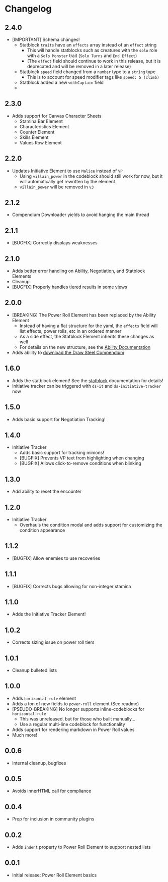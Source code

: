 # Changelog

## 2.4.0

- [IMPORTANT] Schema changes!
  - Statblock `traits` have an `effects` array instead of an `effect` string
    - This will handle statblocks such as creatures with the `solo` role with a `Solo Monster` trait (`Solo Turns` and `End Effect`)
    - (The `effect` field should continue to work in this release, but it is deprecated and will be removed in a later release)
  - Statblock `speed` field changed from a `number` type to a `string` type
    - This is to account for speed modifier tags like `speed: 5 (climb)`
  - Statblock added a new `withCaptain` field
  - 

## 2.3.0

- Adds support for Canvas Character Sheets
  - Stamina Bar Element
  - Characteristics Element
  - Counter Element
  - Skills Element
  - Values Row Element

## 2.2.0

- Updates Initiative Element to use `Malice` instead of `VP`
  - Using `villain_power` in the codeblock should still work for now, but it will automatically get rewritten by the element
  - `villain_power` will be removed in `v3`

## 2.1.2

- Compendium Downloader yields to avoid hanging the main thread

## 2.1.1

- [BUGFIX] Correctly displays weaknesses

## 2.1.0

- Adds better error handling on Ability, Negotiation, and Statblock Elements
- Cleanup
- [BUGFIX] Properly handles tiered results in some views

## 2.0.0

- [BREAKING] The Power Roll Element has been replaced by the Ability Element
  - Instead of having a flat structure for the yaml, the `effects` field will list effects, power rolls, etc in an ordered manner
  - As a side effect, the Statblock Element inherits these changes as well
  - For details on the new structure, see the [Ability Documentation](./docs/Abilities.md) 
- Adds ability to [download the Draw Steel Compendium](./docs/compendium-downloader.md)

## 1.6.0

- Adds the statblock element! See the [statblock](./docs/statblock.md) documentation for details!
- Initiative tracker can be triggered with `ds-it` and `ds-initiative-tracker` now

## 1.5.0

- Adds basic support for Negotiation Tracking!

## 1.4.0

- Initiative Tracker
  - Adds basic support for tracking minions!
  - [BUGFIX] Prevents VP text from highlighting when changing
  - [BUGFIX] Allows click-to-remove conditions when blinking

## 1.3.0

- Add ability to reset the encounter

## 1.2.0

- Initiative Tracker
  - Overhauls the condition modal and adds support for customizing the condition appearance 

## 1.1.2

- [BUGFIX] Allow enemies to use recoveries

## 1.1.1

- [BUGFIX] Corrects bugs allowing for non-integer stamina

## 1.1.0

- Adds the Initiative Tracker Element!

## 1.0.2

- Corrects sizing issue on power roll tiers

## 1.0.1

- Cleanup bulleted lists

## 1.0.0

- Adds `horizontal-rule` element
- Adds a ton of new fields to `power-roll` element (See readme)
- [PSEUDO-BREAKING] No longer supports inline-codeblocks for `horizontal-rule`
  - This was unreleased, but for those who built manually...
  - Use a regular multi-line codeblock for functionality
- Adds support for rendering markdown in Power Roll values
- Much more!

## 0.0.6

- Internal cleanup, bugfixes

## 0.0.5

- Avoids innerHTML call for compliance

## 0.0.4

- Prep for inclusion in community plugins

## 0.0.2

- Adds `indent` property to Power Roll Element to support nested lists

## 0.0.1

- Initial release: Power Roll Element basics


